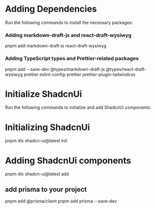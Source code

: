 # Adding Dependencies

Run the following commands to install the necessary packages:

### Adding markdown-draft-js and react-draft-wysiwyg

pnpm add markdown-draft-js react-draft-wysiwyg

### Adding TypeScript types and Prettier-related packages

pnpm add --save-dev @types/markdown-draft-js @types/react-draft-wysiwyg prettier eslint-config-prettier prettier-plugin-tailwindcss

# Initialize ShadcnUi

Run the following commands to initialize and add ShadcnUi components:

# Initializing ShadcnUi

pnpm dlx shadcn-ui@latest init

# Adding ShadcnUi components

pnpm dlx shadcn-ui@latest add

## add prisma to your project

pnpm add @prisma/client
pnpm add prisma --save-dev
